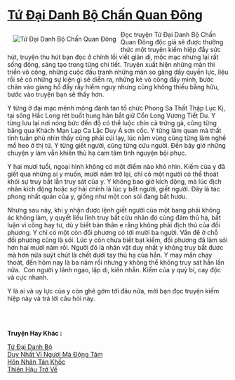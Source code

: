 <a href="https://utruyen.com/truyen/tu-dai-danh-bo-chan-quan-dong/20342/" title="Tứ Đại Danh Bộ Chấn Quan Đông"><h1>Tứ Đại Danh Bộ Chấn Quan Đông</h1></a><div style="display:table"><img align="right" style="float: left; padding: 10px;" src="https://utruyen.com/images/story/200x260/tu-dai-danh-bo-chan-quan-dong.jpg" alt="Tứ Đại Danh Bộ Chấn Quan Đông">Đọc truyện Tứ Đại Danh Bộ Chấn Quan Đông độc giả sẽ được thưởng thức một truyện kiếm hiệp đầy sức hút, truyện thu hút bạn đọc ở chính lối viết giản dị, mộc mạc nhưng lại rất sống động, sáng tạo trong từng chi tiết. Truyện xuất hiện những màn thi triển võ công, những cuộc đấu tranh những màn so găng đầy quyền lực, liệu rồi sẽ có những sự kiện gì sẽ diễn ra, những kẻ võ công đầy mình, bước chân vào giang hồ đầy rẫy hiểm nguy nhưng cũng không thiếu bằng hữu, bước vào truyện bạn sẽ thấy hơn.<p></p>Y từng ở đại mạc mênh mông đánh tan tổ chức Phong Sa Thất Thập Lục Kị, tại sông Hắc Long rét buốt hung hãn bắt giữ Cổn Long Vương Tiết Du. Y từng lưu lại nơi nóng bức đến độ có thể luộc chín cả trứng gà, cũng từng băng qua Khách Mạn Lạp Ca Lặc Duy Á sơn cốc. Y từng làm quan mà thất tỉnh tuần phủ nhìn thấy cũng phải cúi lạy, lúc nằm vùng cũng từng làm nghề mổ heo ở thị tứ. Y từng giết người, cũng từng cứu người. Đến bây giờ những chuyện y làm vẫn khiến thủ hạ cam tâm tình nguyện bội phục.<p></p>Y hai mươi tuổi, ngoại hình không có một điểm nào khó nhìn. Kiếm của y đã giết qua những ai y muốn, mười năm trở lại, chỉ có một người có thể thoát khỏi sự truy bắt lẫn truy sát của y. Y không bao giờ kích động, mà lúc địch nhân kích động hoặc sợ hãi chính là lúc y bắt người, giết người. Đây là tác phong nhất quán của y, giống như một con sói đang bắt hươu.<p></p>Nhưng sau này, khi y nhận được lệnh giết người của một bang phái không ác không làm, y quyết liều lĩnh truy bắt cừu nhân đó cùng đám thủ hạ, bất luận vì công hay tư, dù y biết bản thân e rằng không phải địch thủ của đối phương. Y chỉ có một còn đối phương có tới mười ba người. Vấn đề ở chỗ đối phương cũng là sói. Lúc y còn chưa biết bạt kiếm, đối phương đã làm sói hơn hai mươi năm rồi. Người đó là nhân vật duy nhất y không truy bắt được mà hơn nữa suýt chút là chết dưới tay thủ hạ của hắn. Y may mắn chạy thoát, đến hôm nay là ba năm rồi nhưng y không thể không truy sát hắn lần nữa.  Con người y lãnh ngạo, lập dị, kiên nhẫn. Kiếm của y quỷ bí, cay độc và cực nhanh.<p></p>Y là ai và uy lực của y còn ghê gớm tới đâu nữa, mời bạn đọc truyện kiếm hiệp này và trả lời câu hỏi này.<p></p> </div><p><br><b>Truyện Hay Khác :</b></p><a href="https://utruyen.com/truyen/tu-dai-danh-bo/20340/" alt="Tứ Đại Danh Bộ">Tứ Đại Danh Bộ</a><br/><a href="https://github.com/quanluxury/ngontinhhot/tree/master/truyenhay/19080/" alt="Duy Nhất Vì Ngươi Mà Động Tâm">Duy Nhất Vì Ngươi Mà Động Tâm</a><br/><a href="https://github.com/quanluxury/ngontinhhot/tree/master/truyenhay/17035/" alt="Hôn Nhân Tàn Khốc">Hôn Nhân Tàn Khốc</a><br/><a href="https://github.com/quanluxury/ngontinhhot/tree/master/truyenhay/18943/" alt="Thiên Hậu Trở Về">Thiên Hậu Trở Về</a><br/>